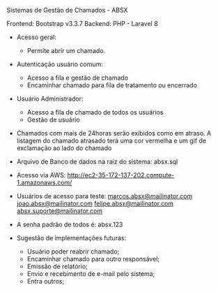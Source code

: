Sistemas de Gestão de Chamados - ABSX

Frontend: Bootstrap v3.3.7 
Backend: PHP - Laravel 8

- Acesso geral:
    - Permite abrir um chamado.

- Autenticação usuário comum:
    - Acesso a fila e gestão de chamado
    - Encaminhar chamado para fila de tratamento ou encerrado

- Usuário Administrador:
    - Acesso a fila de chamado de todos os usuários
    - Gestão de usuário

- Chamados com mais de 24horas serão exibidos como em atraso.
    A listagem do chamado atrasado terá uma cor vermelha e um gif de exclamação ao lado do chamado

- Arquivo de Banco de dados na raiz do sistema: absx.sql

- Acesso via AWS: http://ec2-35-172-137-202.compute-1.amazonaws.com/

- Usuários de acesso para teste: 
	marcos.absx@mailinator.com
	joao.absx@mailinator.com
    felipe.absx@mailinator.com
    absx.suporte@mailinator.com

- A senha padrão de todos é: absx.123

- Sugestão de implementações futuras:
    - Usuário poder reabrir chamado;
    - Encaminhar chamado para outro responsável;
    - Emissão de relatório;
    - Envio e recebimento de e-mail pelo sistema;
    - Entra outros;
